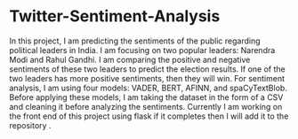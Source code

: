 # Twitter-Sentiment-Analysis


In this project, I am predicting the sentiments of the public regarding political leaders in India. I am focusing on two popular leaders: Narendra Modi and Rahul Gandhi. I am comparing the positive and negative sentiments of these two leaders to predict the election results. If one of the two leaders has more positive sentiments, then they will win. For sentiment analysis, I am using four models: VADER, BERT, AFINN, and spaCyTextBlob. Before applying these models, I am taking the dataset in the form of a CSV and cleaning it before analyzing the sentiments. 
Currently I am working on the front end of this project using flask if it completes then I will add it to the repository .
